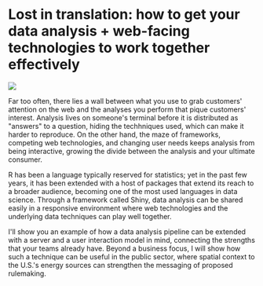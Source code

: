 # Lost in translation: how to get your data analysis + web-facing technologies to work together effectively

![](https://stillsfrmfilms.files.wordpress.com/2013/12/04.jpg)

Far too often, there lies a wall between what you use to grab customers' attention on the web and the analyses you perform that pique customers' interest. Analysis lives on someone's terminal before it is distributed as "answers" to a question, hiding the techhniques used, which can make it harder to reproduce. On the other hand, the maze of frameworks, competing web technologies, and changing user needs keeps analysis from being interactive, growing the divide between the analysis and your ultimate consumer. 

R has been a language typically reserved for statistics; yet in the past few years, it has been extended with a host of packages that extend its reach to a broader audience, becoming one of the most used languages in data science. Through a framework called Shiny, data analysis can be shared easily in a responsive environment where web technologies and the underlying data techniques can play well together. 

I'll show you an example of how a data analysis pipeline can be extended with a server and a user interaction model in mind, connecting the strengths that your teams already have. Beyond a business focus, I will show how such a technique can be useful in the public sector, where spatial context to the U.S.'s energy sources can strengthen the messaging of proposed rulemaking.
